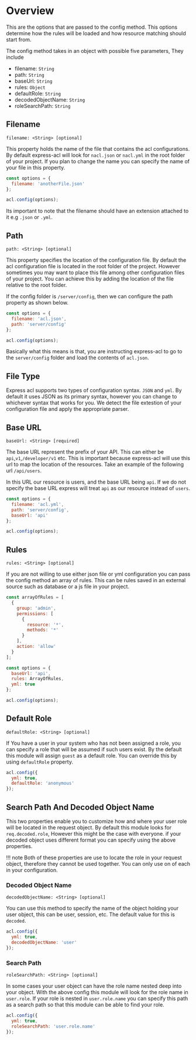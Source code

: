 # Overview

This are the options that are passed to the config method. This options determine how the rules will be loaded and how resource matching should start from.

The config method takes in an object with possible five parameters, They include

* filename: `String`
* path: `String`
* baseUrl: `String`
* rules: `Object`
* defaultRole: `String`
* decodedObjectName: `String`
* roleSearchPath: `String`

## Filename

`filename: <String> [optional]`

This property holds the name of the file that contains the acl configurations. By default express-acl will look for `nacl.json` or `nacl.yml` in the root folder of your project. If you plan to change the name you can specify the name of your file in this property.

```javascript
const options = {
  filename: 'anotherFile.json'
};

acl.config(options);
```

Its important to note that the filename should have an extension attached to it e.g `.json` or `.yml`.

## Path

`path: <String> [optional]`

This property specifies the location of the configuration file. By default the acl configuration file is located in the root folder of the project. However sometimes you may want to place this file among other configuration files of your project. You can achieve this by adding the location of the file relative to the root folder.

If the config folder is `/server/config`, then we can configure the path property as shown below.

```javascript
const options = {
  filename: 'acl.json',
  path: 'server/config'
};

acl.config(options);
```

Basically what this means is that, you are instructing express-acl to go to the `server/config` folder and load the contents of `acl.json`.

## File Type

Express acl supports two types of configuration syntax. `JSON` and `yml`. By default it uses JSON as its primary syntax, however you can change to whichever syntax that works for you. We detect the file extestion of your configuration file and apply the appropriate parser.

## Base URL

`baseUrl: <String> [required]`

The base URL represent the prefix of your API. This can either be `api`,`v1`,`/developer/v1` etc. This is important because express-acl will use this url to map the location of the resources. Take an example of the following url `/api/users`.

In this URL our resource is users, and the base URL being `api`. If we do not specify the base URL express will treat `api` as our resource instead of `users`.

```js
const options = {
  filename: 'acl.yml',
  path: 'server/config',
  baseUrl: 'api'
};

acl.config(options);
```

## Rules

`rules: <String> [optional]`

If you are not willing to use either json file or yml configuration you can pass the config method an array of rules. This can be rules saved in an external source such as database or a js file in your project.

```js
const arrayOfRules = [
  {
    group: 'admin',
    permissions: [
      {
        resource: '*',
        methods: '*'
      }
    ],
    action: 'allow'
  }
];

const options = {
  baseUrl: 'api',
  rules: ArrayOfRules,
  yml: true
};

acl.config(options);
```

## Default Role

`defaultRole: <String> [optional]`

If You have a user in your system who has not been assigned a role, you can specify a role that will be assumed if such users exist. By the default this module will assign `guest` as a default role. You can override this by using `defaultRole` property.

```js
acl.config({
  yml: true,
  defaultRole: 'anonymous'
});
```

## Search Path And Decoded Object Name

This two properties enable you to customize how and where your user role will be located in the request object. By default this module looks for `req.decoded.role`, However this might be the case with everyone. if your decoded object uses different format you can specify using the above properties.

!!! note
Both of these properties are use to locate the role in your request object, therefore they cannot be used together.
You can only use on of each in your configuration.

### Decoded Object Name

`decodedObjectName: <String> [optional]`

You can use this method to specify the name of the object holding your user object, this can be user, session, etc. The default value for this is `decoded`.

```js
acl.config({
  yml: true,
  decodedObjectName: 'user'
});
```

### Search Path

`roleSearchPath: <String> [optional]`

In some cases your user object can have the role name nested deep into your object. With the above config this module will look for the role name in `user.role`. If your role is nested in `user.role.name` you can specify this path as a search path so that this module can be able to find your role.

```js
acl.config({
  yml: true,
  roleSearchPath: 'user.role.name'
});
```
